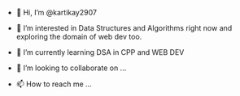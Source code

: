 - 👋 Hi, I’m @kartikay2907


- 👀 I’m interested in Data Structures and Algorithms right now and exploring the domain of web dev  too.
- 🌱 I’m currently learning DSA in CPP and WEB DEV
- 💞️ I’m looking to collaborate on ...
- 📫 How to reach me ...

<!---
kartikay2907/kartikay2907 is a ✨ special ✨ repository because its `README.md` (this file) appears on your GitHub profile.
You can click the Preview link to take a look at your changes.
--->
